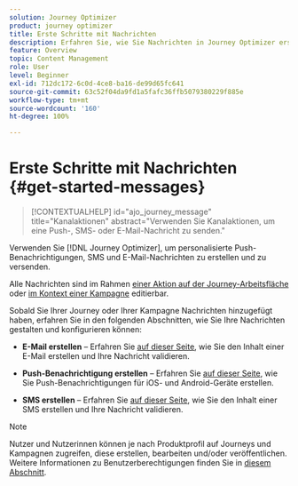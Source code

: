 ```yaml
---
solution: Journey Optimizer
product: journey optimizer
title: Erste Schritte mit Nachrichten
description: Erfahren Sie, wie Sie Nachrichten in Journey Optimizer erstellen
feature: Overview
topic: Content Management
role: User
level: Beginner
exl-id: 712dc172-6c0d-4ce8-ba16-de99d65fc641
source-git-commit: 63c52f04da9fd1a5fafc36ffb5079380229f885e
workflow-type: tm+mt
source-wordcount: '160'
ht-degree: 100%

---
```


# Erste Schritte mit Nachrichten {#get-started-messages}

>[!CONTEXTUALHELP]
>id="ajo_journey_message"
>title="Kanalaktionen"
>abstract="Verwenden Sie Kanalaktionen, um eine Push-, SMS- oder E-Mail-Nachricht zu senden."

Verwenden Sie [!DNL Journey Optimizer], um personalisierte Push-Benachrichtigungen, SMS und E-Mail-Nachrichten zu erstellen und zu versenden.

Alle Nachrichten sind im Rahmen [einer Aktion auf der Journey-Arbeitsfläche](messages-in-journeys.md) oder [im Kontext einer Kampagne](messages-in-campaigns.md) editierbar.

Sobald Sie Ihrer Journey oder Ihrer Kampagne Nachrichten hinzugefügt haben, erfahren Sie in den folgenden Abschnitten, wie Sie Ihre Nachrichten gestalten und konfigurieren können:

* **E-Mail erstellen** – Erfahren Sie [auf dieser Seite](create-email.md), wie Sie den Inhalt einer E-Mail erstellen und Ihre Nachricht validieren.

* **Push-Benachrichtigung erstellen** – Erfahren Sie [auf dieser Seite](create-push.md), wie Sie Push-Benachrichtigungen für iOS- und Android-Geräte erstellen.

* **SMS erstellen** – Erfahren Sie [auf dieser Seite](create-sms.md), wie Sie den Inhalt einer SMS erstellen und Ihre Nachricht validieren.

>[!NOTE]
>
>Nutzer und Nutzerinnen können je nach Produktprofil auf Journeys und Kampagnen zugreifen, diese erstellen, bearbeiten und/oder veröffentlichen. Weitere Informationen zu Benutzerberechtigungen finden Sie in [diesem Abschnitt](../administration/permissions.md).
